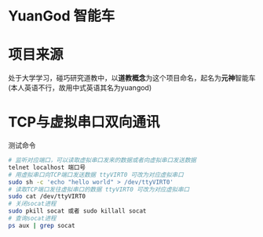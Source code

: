 # YuanGod 智能车

#  项目来源
处于大学学习，碰巧研究道教中，以**道教概念**为这个项目命名，起名为**元神**智能车(本人英语不行，故用中式英语其名为yuangod)

# TCP与虚拟串口双向通讯
测试命令
``` bash
# 监听对应端口，可以读取虚拟串口发来的数据或者向虚拟串口发送数据
telnet localhost 端口号
# 用虚拟串口向TCP端口发送数据 ttyVIRT0 可改为对应虚拟串口
sudo sh -c 'echo "hello world" > /dev/ttyVIRT0'
# 读取TCP端口发往虚拟串口的数据 ttyVIRT0 可改为对应虚拟串口
sudo cat /dev/ttyVIRT0
# 关闭socat进程
sudo pkill socat 或者 sudo killall socat
# 查询socat进程
ps aux | grep socat
```

